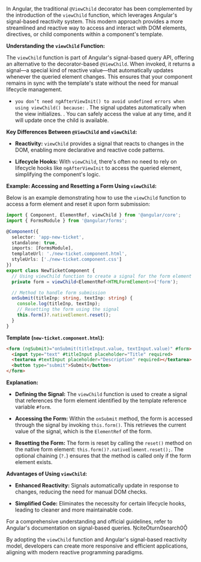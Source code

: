 In Angular, the traditional `@ViewChild` decorator has been complemented by the introduction of the `viewChild` function, which leverages Angular's signal-based reactivity system. This modern approach provides a more streamlined and reactive way to access and interact with DOM elements, directives, or child components within a component's template.

**Understanding the `viewChild` Function:**

The `viewChild` function is part of Angular's signal-based query API, offering an alternative to the decorator-based `@ViewChild`. When invoked, it returns a signal—a special kind of reactive value—that automatically updates whenever the queried element changes. This ensures that your component remains in sync with the template's state without the need for manual lifecycle management.
- `you don’t need ngAfterViewInit() to avoid undefined errors when using viewChild() because:`
. The signal updates automatically when the view initializes.
. You can safely access the value at any time, and it will update once the child is available.

**Key Differences Between `@ViewChild` and `viewChild`:**

- **Reactivity:** `viewChild` provides a signal that reacts to changes in the DOM, enabling more declarative and reactive code patterns.

- **Lifecycle Hooks:** With `viewChild`, there's often no need to rely on lifecycle hooks like `ngAfterViewInit` to access the queried element, simplifying the component's logic.

**Example: Accessing and Resetting a Form Using `viewChild`:**

Below is an example demonstrating how to use the `viewChild` function to access a form element and reset it upon form submission:

```typescript
import { Component, ElementRef, viewChild } from '@angular/core';
import { FormsModule } from '@angular/forms';

@Component({
  selector: 'app-new-ticket',
  standalone: true,
  imports: [FormsModule],
  templateUrl: './new-ticket.component.html',
  styleUrls: ['./new-ticket.component.css']
})
export class NewTicketComponent {
  // Using viewChild function to create a signal for the form element
  private form = viewChild<ElementRef<HTMLFormElement>>('form');

  // Method to handle form submission
  onSubmit(titleInp: string, textInp: string) {
    console.log(titleInp, textInp);
    // Resetting the form using the signal
    this.form()?.nativeElement.reset();
  }
}
```


**Template (`new-ticket.component.html`):**

```html
<form (ngSubmit)="onSubmit(titleInput.value, textInput.value)" #form>
  <input type="text" #titleInput placeholder="Title" required>
  <textarea #textInput placeholder="Description" required></textarea>
  <button type="submit">Submit</button>
</form>
```


**Explanation:**

- **Defining the Signal:** The `viewChild` function is used to create a signal that references the form element identified by the template reference variable `#form`.

- **Accessing the Form:** Within the `onSubmit` method, the form is accessed through the signal by invoking `this.form()`. This retrieves the current value of the signal, which is the `ElementRef` of the form.

- **Resetting the Form:** The form is reset by calling the `reset()` method on the native form element: `this.form()?.nativeElement.reset();`. The optional chaining (`?.`) ensures that the method is called only if the form element exists.

**Advantages of Using `viewChild`:**

- **Enhanced Reactivity:** Signals automatically update in response to changes, reducing the need for manual DOM checks.

- **Simplified Code:** Eliminates the necessity for certain lifecycle hooks, leading to cleaner and more maintainable code.

For a comprehensive understanding and official guidelines, refer to Angular's documentation on signal-based queries. citeturn0search0

By adopting the `viewChild` function and Angular's signal-based reactivity model, developers can create more responsive and efficient applications, aligning with modern reactive programming paradigms. 